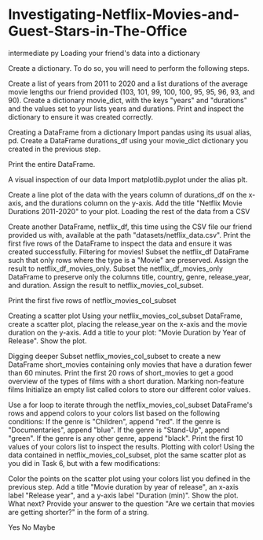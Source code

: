# Investigating-Netflix-Movies-and-Guest-Stars-in-The-Office
intermediate py
Loading your friend's data into a dictionary

Create a dictionary. To do so, you will need to perform the following steps.

Create a list of years from 2011 to 2020 and a list durations of the average movie lengths our friend provided (103, 101, 99, 100, 100, 95, 95, 96, 93, and 90).
Create a dictionary movie_dict, with the keys "years" and "durations" and the values set to your lists years and durations.
Print and inspect the dictionary to ensure it was created correctly.

Creating a DataFrame from a dictionary
Import pandas using its usual alias, pd.
Create a DataFrame durations_df using your movie_dict dictionary you created in the previous step.

Print the entire DataFrame.

A visual inspection of our data
Import matplotlib.pyplot under the alias plt.

Create a line plot of the data with the years column of durations_df on the x-axis, and the durations column on the y-axis.
Add the title "Netflix Movie Durations 2011-2020" to your plot.
Loading the rest of the data from a CSV

Create another DataFrame, netflix_df, this time using the CSV file our friend provided us with, available at the path "datasets/netflix_data.csv".
Print the first five rows of the DataFrame to inspect the data and ensure it was created successfully.
Filtering for movies!
Subset the netflix_df DataFrame such that only rows where the type is a "Movie" are preserved. Assign the result to netflix_df_movies_only.
Subset the netflix_df_movies_only DataFrame to preserve only the columns title, country, genre, release_year, and duration. Assign the result to netflix_movies_col_subset.

Print the first five rows of netflix_movies_col_subset



Creating a scatter plot
Using your netflix_movies_col_subset DataFrame, create a scatter plot, placing the release_year on the x-axis and the movie duration on the y-axis.
Add a title to your plot: "Movie Duration by Year of Release".
Show the plot.


Digging deeper
Subset netflix_movies_col_subset to create a new DataFrame short_movies containing only movies that have a duration fewer than 60 minutes.
Print the first 20 rows of short_movies to get a good overview of the types of films with a short duration.
Marking non-feature films
Initialize an empty list called colors to store our different color values.

Use a for loop to iterate through the netflix_movies_col_subset DataFrame's rows and append colors to your colors list based on the following conditions:
If the genre is "Children", append "red".
If the genre is "Documentaries", append "blue".
If the genre is "Stand-Up", append "green".
If the genre is any other genre, append "black".
Print the first 10 values of your colors list to inspect the results.
Plotting with color!
Using the data contained in netflix_movies_col_subset, plot the same scatter plot as you did in Task 6, but with a few modifications:

Color the points on the scatter plot using your colors list you defined in the previous step.
Add a title "Movie duration by year of release", an x-axis label "Release year", and a y-axis label "Duration (min)".
Show the plot.
What next?
Provide your answer to the question "Are we certain that movies are getting shorter?" in the form of a string.

Yes
No
Maybe
